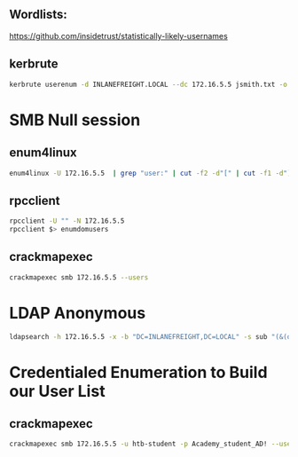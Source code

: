## Wordlists:
https://github.com/insidetrust/statistically-likely-usernames

## kerbrute
```bash
kerbrute userenum -d INLANEFREIGHT.LOCAL --dc 172.16.5.5 jsmith.txt -o valid_ad_users
```


# SMB Null session

## enum4linux
```bash
enum4linux -U 172.16.5.5  | grep "user:" | cut -f2 -d"[" | cut -f1 -d"]"
```

## rpcclient
```bash
rpcclient -U "" -N 172.16.5.5
rpcclient $> enumdomusers
```

## crackmapexec
```bash
crackmapexec smb 172.16.5.5 --users
```

# LDAP Anonymous
```bash
ldapsearch -h 172.16.5.5 -x -b "DC=INLANEFREIGHT,DC=LOCAL" -s sub "(&(objectclass=user))"  | grep sAMAccountName: | cut -f2 -d" "
```

# Credentialed Enumeration to Build our User List

## crackmapexec

```bash
crackmapexec smb 172.16.5.5 -u htb-student -p Academy_student_AD! --users
```